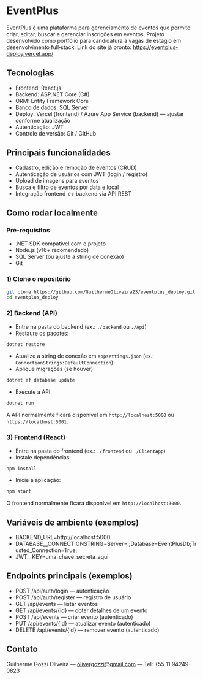 # EventPlus

EventPlus é uma plataforma para gerenciamento de eventos que permite criar, editar, buscar e gerenciar inscrições em eventos. Projeto desenvolvido como portfólio para candidatura a vagas de estágio em desenvolvimento full‑stack.
Link do site já pronto: https://eventplus-deploy.vercel.app/

## Tecnologias
- Frontend: React.js  
- Backend: ASP.NET Core (C#)  
- ORM: Entity Framework Core  
- Banco de dados: SQL Server  
- Deploy: Vercel (frontend) / Azure App Service (backend) — ajustar conforme atualização  
- Autenticação: JWT  
- Controle de versão: Git / GitHub

## Principais funcionalidades
- Cadastro, edição e remoção de eventos (CRUD)  
- Autenticação de usuários com JWT (login / registro)  
- Upload de imagens para eventos  
- Busca e filtro de eventos por data e local  
- Integração frontend ↔ backend via API REST


## Como rodar localmente

### Pré-requisitos
- .NET SDK compatível com o projeto  
- Node.js (v16+ recomendado)  
- SQL Server (ou ajuste a string de conexão)  
- Git

### 1) Clone o repositório
```bash
git clone https://github.com/GuilhermeOliveira23/eventplus_deploy.git
cd eventplus_deploy
```

### 2) Backend (API)
- Entre na pasta do backend (ex.: `./backend` ou `./Api`)  
- Restaure os pacotes:
```bash
dotnet restore
```
- Atualize a string de conexão em `appsettings.json` (ex.: `ConnectionStrings:DefaultConnection`)  
- Aplique migrações (se houver):
```bash
dotnet ef database update
```
- Execute a API:
```bash
dotnet run
```
A API normalmente ficará disponível em `http://localhost:5000` ou `https://localhost:5001`.

### 3) Frontend (React)
- Entre na pasta do frontend (ex.: `./frontend` ou `./ClientApp`)  
- Instale dependências:
```bash
npm install
```
- Inicie a aplicação:
```bash
npm start
```
O frontend normalmente ficará disponível em `http://localhost:3000`.

## Variáveis de ambiente (exemplos)
- BACKEND_URL=http://localhost:5000  
- DATABASE__CONNECTIONSTRING=Server=.;Database=EventPlusDb;Trusted_Connection=True;  
- JWT__KEY=uma_chave_secreta_aqui


## Endpoints principais (exemplos)
- POST /api/auth/login — autenticação  
- POST /api/auth/register — registro de usuário  
- GET /api/events — listar eventos  
- GET /api/events/{id} — obter detalhes de um evento  
- POST /api/events — criar evento (autenticado)  
- PUT /api/events/{id} — atualizar evento (autenticado)  
- DELETE /api/events/{id} — remover evento (autenticado)

## Contato
Guilherme Gozzi Oliveira — olivergozzi@gmail.com — Tel: +55 11 94249-0823

